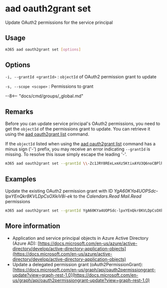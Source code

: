 # aad oauth2grant set

Update OAuth2 permissions for the service principal

## Usage

```sh
m365 aad oauth2grant set [options]
```

## Options

`-i, --grantId <grantId>`
: `objectId` of OAuth2 permission grant to update

`-s, --scope <scope>`
: Permissions to grant

--8<-- "docs/cmd/groups/_global.md"

## Remarks

Before you can update service principal's OAuth2 permissions, you need to get the `objectId` of the permissions grant to update. You can retrieve it using the [aad oauth2grant list](./oauth2grant-list.md) command.

If the `objectId` listed when using the [aad oauth2grant list](./oauth2grant-list.md) command has a minus sign ('-') prefix, you may receive an error indicating `--grantId` is missing. To resolve this issue simply escape the leading '-'.  

```sh
m365 aad oauth2grant set --grantId \\-Zc1JRY8REeLxmXz5KtixAYU3Q6noCBPlhwGiX7pxmU
```

## Examples

Update the existing OAuth2 permission grant with ID _YgA60KYa4UOPSdc-lpxYEnQkr8KVLDpCsOXkiV8i-ek_ to the _Calendars.Read Mail.Read_ permissions

```sh
m365 aad oauth2grant set --grantId YgA60KYa4UOPSdc-lpxYEnQkr8KVLDpCsOXkiV8i-ek --scope "Calendars.Read Mail.Read"
```

## More information

- Application and service principal objects in Azure Active Directory (Azure AD): [https://docs.microsoft.com/en-us/azure/active-directory/develop/active-directory-application-objects](https://docs.microsoft.com/en-us/azure/active-directory/develop/active-directory-application-objects)
- Update a delegated permission grant (oAuth2PermissionGrant): [https://docs.microsoft.com/en-us/graph/api/oauth2permissiongrant-update?view=graph-rest-1.0](https://docs.microsoft.com/en-us/graph/api/oauth2permissiongrant-update?view=graph-rest-1.0)
